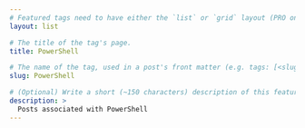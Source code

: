 ```yaml
---
# Featured tags need to have either the `list` or `grid` layout (PRO only).
layout: list

# The title of the tag's page.
title: PowerShell

# The name of the tag, used in a post's front matter (e.g. tags: [<slug>]).
slug: PowerShell

# (Optional) Write a short (~150 characters) description of this featured tag.
description: >
  Posts associated with PowerShell
---
```

